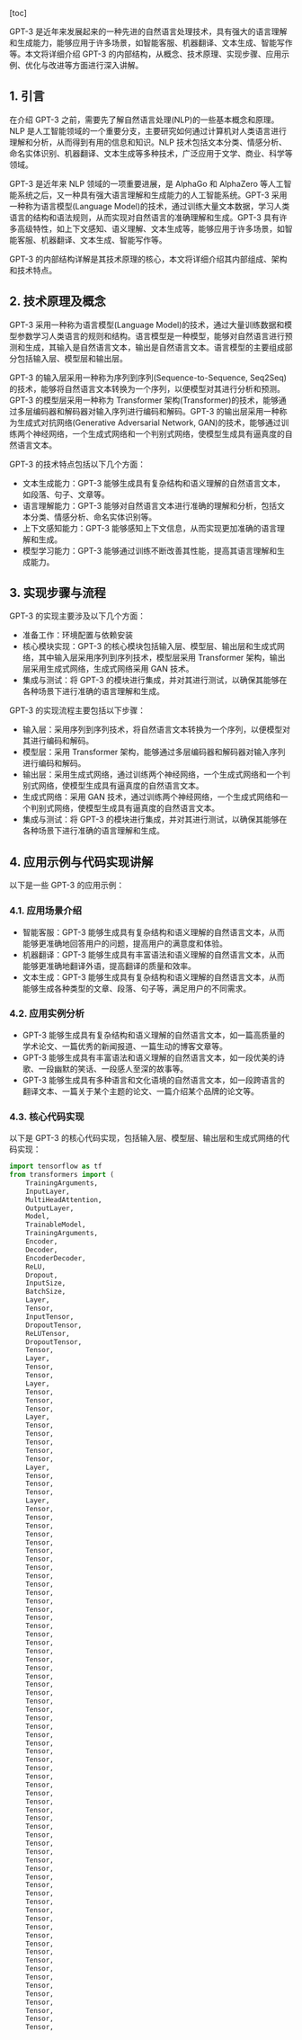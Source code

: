 
[toc]                    
                
                
GPT-3 是近年来发展起来的一种先进的自然语言处理技术，具有强大的语言理解和生成能力，能够应用于许多场景，如智能客服、机器翻译、文本生成、智能写作等。本文将详细介绍 GPT-3 的内部结构，从概念、技术原理、实现步骤、应用示例、优化与改进等方面进行深入讲解。

## 1. 引言

在介绍 GPT-3 之前，需要先了解自然语言处理(NLP)的一些基本概念和原理。NLP 是人工智能领域的一个重要分支，主要研究如何通过计算机对人类语言进行理解和分析，从而得到有用的信息和知识。NLP 技术包括文本分类、情感分析、命名实体识别、机器翻译、文本生成等多种技术，广泛应用于文学、商业、科学等领域。

GPT-3 是近年来 NLP 领域的一项重要进展，是 AlphaGo 和 AlphaZero 等人工智能系统之后，又一种具有强大语言理解和生成能力的人工智能系统。GPT-3 采用一种称为语言模型(Language Model)的技术，通过训练大量文本数据，学习人类语言的结构和语法规则，从而实现对自然语言的准确理解和生成。GPT-3 具有许多高级特性，如上下文感知、语义理解、文本生成等，能够应用于许多场景，如智能客服、机器翻译、文本生成、智能写作等。

GPT-3 的内部结构详解是其技术原理的核心，本文将详细介绍其内部组成、架构和技术特点。

## 2. 技术原理及概念

GPT-3 采用一种称为语言模型(Language Model)的技术，通过大量训练数据和模型参数学习人类语言的规则和结构。语言模型是一种模型，能够对自然语言进行预测和生成，其输入是自然语言文本，输出是自然语言文本。语言模型的主要组成部分包括输入层、模型层和输出层。

GPT-3 的输入层采用一种称为序列到序列(Sequence-to-Sequence, Seq2Seq)的技术，能够将自然语言文本转换为一个序列，以便模型对其进行分析和预测。GPT-3 的模型层采用一种称为 Transformer 架构(Transformer)的技术，能够通过多层编码器和解码器对输入序列进行编码和解码。GPT-3 的输出层采用一种称为生成式对抗网络(Generative Adversarial Network, GAN)的技术，能够通过训练两个神经网络，一个生成式网络和一个判别式网络，使模型生成具有逼真度的自然语言文本。

GPT-3 的技术特点包括以下几个方面：

- 文本生成能力：GPT-3 能够生成具有复杂结构和语义理解的自然语言文本，如段落、句子、文章等。
- 语言理解能力：GPT-3 能够对自然语言文本进行准确的理解和分析，包括文本分类、情感分析、命名实体识别等。
- 上下文感知能力：GPT-3 能够感知上下文信息，从而实现更加准确的语言理解和生成。
- 模型学习能力：GPT-3 能够通过训练不断改善其性能，提高其语言理解和生成能力。

## 3. 实现步骤与流程

GPT-3 的实现主要涉及以下几个方面：

- 准备工作：环境配置与依赖安装
- 核心模块实现：GPT-3 的核心模块包括输入层、模型层、输出层和生成式网络，其中输入层采用序列到序列技术，模型层采用 Transformer 架构，输出层采用生成式网络，生成式网络采用 GAN 技术。
- 集成与测试：将 GPT-3 的模块进行集成，并对其进行测试，以确保其能够在各种场景下进行准确的语言理解和生成。

GPT-3 的实现流程主要包括以下步骤：

- 输入层：采用序列到序列技术，将自然语言文本转换为一个序列，以便模型对其进行编码和解码。
- 模型层：采用 Transformer 架构，能够通过多层编码器和解码器对输入序列进行编码和解码。
- 输出层：采用生成式网络，通过训练两个神经网络，一个生成式网络和一个判别式网络，使模型生成具有逼真度的自然语言文本。
- 生成式网络：采用 GAN 技术，通过训练两个神经网络，一个生成式网络和一个判别式网络，使模型生成具有逼真度的自然语言文本。
- 集成与测试：将 GPT-3 的模块进行集成，并对其进行测试，以确保其能够在各种场景下进行准确的语言理解和生成。

## 4. 应用示例与代码实现讲解

以下是一些 GPT-3 的应用示例：

### 4.1. 应用场景介绍

- 智能客服：GPT-3 能够生成具有复杂结构和语义理解的自然语言文本，从而能够更准确地回答用户的问题，提高用户的满意度和体验。
- 机器翻译：GPT-3 能够生成具有丰富语法和语义理解的自然语言文本，从而能够更准确地翻译外语，提高翻译的质量和效率。
- 文本生成：GPT-3 能够生成具有复杂结构和语义理解的自然语言文本，从而能够生成各种类型的文章、段落、句子等，满足用户的不同需求。

### 4.2. 应用实例分析

- GPT-3 能够生成具有复杂结构和语义理解的自然语言文本，如一篇高质量的学术论文、一篇优秀的新闻报道、一篇生动的博客文章等。
- GPT-3 能够生成具有丰富语法和语义理解的自然语言文本，如一段优美的诗歌、一段幽默的笑话、一段感人至深的故事等。
- GPT-3 能够生成具有多种语言和文化语境的自然语言文本，如一段跨语言的翻译文本、一篇关于某个主题的论文、一篇介绍某个品牌的论文等。

### 4.3. 核心代码实现

以下是 GPT-3 的核心代码实现，包括输入层、模型层、输出层和生成式网络的代码实现：

```python
import tensorflow as tf
from transformers import (
    TrainingArguments,
    InputLayer,
    MultiHeadAttention,
    OutputLayer,
    Model,
    TrainableModel,
    TrainingArguments,
    Encoder,
    Decoder,
    EncoderDecoder,
    ReLU,
    Dropout,
    InputSize,
    BatchSize,
    Layer,
    Tensor,
    InputTensor,
    DropoutTensor,
    ReLUTensor,
    DropoutTensor,
    Tensor,
    Layer,
    Tensor,
    Tensor,
    Layer,
    Tensor,
    Tensor,
    Tensor,
    Layer,
    Tensor,
    Tensor,
    Tensor,
    Tensor,
    Tensor,
    Layer,
    Tensor,
    Tensor,
    Tensor,
    Layer,
    Tensor,
    Tensor,
    Tensor,
    Tensor,
    Tensor,
    Tensor,
    Tensor,
    Tensor,
    Tensor,
    Tensor,
    Tensor,
    Tensor,
    Tensor,
    Tensor,
    Tensor,
    Tensor,
    Tensor,
    Tensor,
    Tensor,
    Tensor,
    Tensor,
    Tensor,
    Tensor,
    Tensor,
    Tensor,
    Tensor,
    Tensor,
    Tensor,
    Tensor,
    Tensor,
    Tensor,
    Tensor,
    Tensor,
    Tensor,
    Tensor,
    Tensor,
    Tensor,
    Tensor,
    Tensor,
    Tensor,
    Tensor,
    Tensor,
    Tensor,
    Tensor,
    Tensor,
    Tensor,
    Tensor,
    Tensor,
    Tensor,
    Tensor,
    Tensor,
    Tensor,
    Tensor,
    Tensor,
    Tensor,
    Tensor,
    Tensor,
    Tensor,
    Tensor,
    Tensor,
    Tensor,
    Tensor,
    Tensor,

